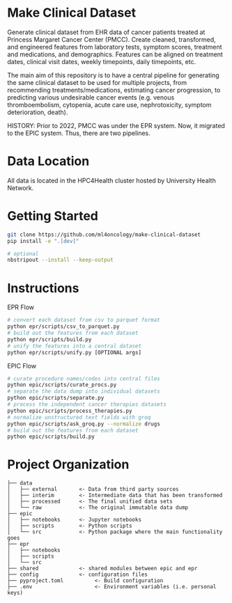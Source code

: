 # Make Clinical Dataset

Generate clinical dataset from EHR data of cancer patients treated at Princess Margaret Cancer Center (PMCC). Create cleaned, transformed, and engineered features from laboratory tests, symptom scores, treatment and medications, and demographics. Features can be aligned on treatment dates, clinical visit dates, weekly timepoints, daily timepoints, etc.

The main aim of this repository is to have a central pipeline for generating the same clinical dataset to be used for multiple projects, from recommending treatments/medications, estimating cancer progression, to predicting various undesirable cancer events (e.g. venous thromboembolism, cytopenia, acute care use, nephrotoxicity, symptom deterioration, death).

HISTORY:
Prior to 2022, PMCC was under the EPR system. Now, it migrated to the EPIC system. Thus, there are two pipelines. 

# Data Location
All data is located in the HPC4Health cluster hosted by University Health Network. 

# Getting Started
```bash
git clone https://github.com/ml4oncology/make-clinical-dataset
pip install -e ".[dev]"

# optional
nbstripout --install --keep-output
```

# Instructions
EPR Flow
```bash
# convert each dataset from csv to parquet format
python epr/scripts/csv_to_parquet.py
# build out the features from each dataset
python epr/scripts/build.py
# unify the features into a central dataset
python epr/scripts/unify.py [OPTIONAL args]
```

EPIC Flow
```bash
# curate procedure names/codes into central files
python epic/scripts/curate_procs.py
# separate the data dump into individual datasets
python epic/scripts/separate.py
# process the independent cancer therapies datasets
python epic/scripts/process_therapies.py
# normalize unstructured text fields with groq
python epic/scripts/ask_groq.py --normalize drugs
# build out the features from each dataset
python epic/scripts/build.py
```

# Project Organization
```
├── data
│   ├── external       <- Data from third party sources
│   ├── interim        <- Intermediate data that has been transformed
│   ├── processed      <- The final unified data sets
│   └── raw            <- The original immutable data dump
├── epic
│   ├── notebooks      <- Jupyter notebooks
│   ├── scripts        <- Python scripts
│   └── src            <- Python package where the main functionality goes
├── epr
│   ├── notebooks
│   ├── scripts
│   └── src
├── shared             <- shared modules between epic and epr
├── config             <- configuration files
├── pyproject.toml          <- Build configuration
├── .env                    <- Environment variables (i.e. personal keys)
```
